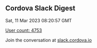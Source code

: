 ## Cordova Slack Digest
Sat, 11 Mar 2023 08:20:57 GMT

[User count: 4753](https://cordova.slack.com/)


Join the conversation at [slack.cordova.io](http://slack.cordova.io/)
